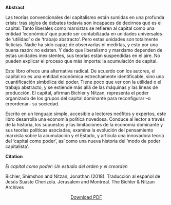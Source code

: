 <b>Abstract</b>

Las teorías convencionales del capitalismo están sumidas en una profunda crisis: tras siglos de debates todavía son incapaces de decirnos qué es el capital. Tanto liberales como marxistas se refieren al capital como una entidad ‘económica’ que puede ser contabilizada en unidades universales de ‘utilidad’ o de ‘trabajo abstracto’. Pero estas unidades son totalmente ficticias. Nadie ha sido capaz de observarlas ni medirlas, y esto por una buena razón: no existen. Y dado que liberalismo y marxismo dependen de estas unidades inexistentes, sus teorías están suspendidas en el aire. No pueden explicar el proceso que más importa: la acumulación de capital.

Este libro ofrece una alternativa radical. De acuerdo con los autores, el capital no es una entidad económica estrechamente identificable, sino una cuantificación simbólica del poder. Tiene poco que ver con la utilidad o el trabajo abstracto, y se extiende más allá de las máquinas y las líneas de producción. El capital, afirman Bichler y Nitzan, representa el poder organizado de los grupos del capital dominante para reconfigurar –o creordenar– su sociedad.

Escrito en un lenguaje simple, accesible a lectores neófitos y expertos, este libro desarrolla una economía política novedosa. Conduce al lector a través de la historia, los supuestos y las limitaciones de la economía dominante y sus teorías políticas asociadas, examina la evolución del pensamiento marxista sobre la acumulación y el Estado, y articula una innovadora teoría del ‘capital como poder’, así como una nueva historia del ‘modo de poder capitalista’.

<b>Citation</b>

<i>El capital como poder: Un estudio del orden y el creorden</i>

Bichler, Shimshon and Nitzan, Jonathan (2018). Traducción al español de Jesús Suaste Cherizola. Jerusalem and Montreal. The Bichler & Nitzan Archives

<div style="text-align:center">
<a href="https://bnarchives.yorku.ca/541/2/2018_bn_el_capital_como_poder.pdf">Download PDF</a>
</div>


